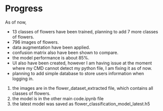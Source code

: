 # Progress


As of now, 
 - 13 classes of flowers have been trained, planning to add 7 more classes of flowers.
 - 796 images of flowers.
 - data augmentation have been applied.
 - confusion matrix also have been shown to compare.
 - the model performance is about 85%.
 - UI also have been created, however I am having issue at the moment where my CMD cannot detect my python file, I am fixing it as of now.
 - planning to add simple database to store users information when logging in.


1. the images are in the flower_dataset_extracted file, which contains all classes of flowers.
2. the model is in the other main code.ipynb file
3. the latest model was saved as flower_classification_model_latest.h5
